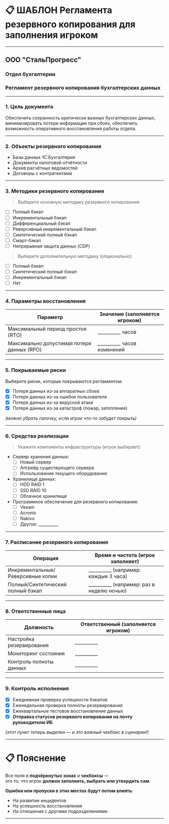 # 📋 ШАБЛОН Регламента резервного копирования для заполнения игроком

---

## **ООО "СтальПрогресс"**  
### **Отдел бухгалтерии**  
### **Регламент резервного копирования бухгалтерских данных**

---

### 1. Цель документа

Обеспечить сохранность критически важных бухгалтерских данных, минимизировать потери информации при сбоях, обеспечить возможность оперативного восстановления работы отдела.

---

### 2. Объекты резервного копирования

- Базы данных 1С:Бухгалтерия
- Документы налоговой отчётности
- Архив расчётных ведомостей
- Договоры с контрагентами

---

### 3. Методики резервного копирования

> Выберите основную методику резервного копирования:
- [ ] Полный бэкап
- [ ] Инкрементальный бэкап
- [ ] Дифференциальный бэкап
- [ ] Реверсивный инкрементальный бэкап
- [ ] Синтетический полный бэкап
- [ ] Смарт-бэкап
- [ ] Непрерывная защита данных (CDP)

> Выберите дополнительную методику (опционально):
- [ ] Полный бэкап
- [ ] Синтетический полный бэкап
- [ ] Инкрементальный бэкап
- [ ] Нет

---

### 4. Параметры восстановления

| Параметр                          | Значение (заполняется игроком) |
|------------------------------------|-------------------------------|
| Максимальный период простоя (RTO) | __________ часов |
| Максимально допустимая потеря данных (RPO) | __________ часов изменений |

---

### 5. Покрываемые риски

Выберите риски, которые покрываются регламентом:
- [x] Потеря данных из-за аппаратных сбоев
- [x] Потеря данных из-за ошибок пользователя
- [x] Потеря данных из-за вирусной атаки
- [x] Потеря данных из-за катастроф (пожар, затопление)

*(можно убрать галочку, если игрок что-то забудет покрыть)*

---

### 6. Средства реализации

> Укажите компоненты инфраструктуры (игрок выбирает):

- Сервер хранения данных:  
  - [ ] Новый сервер  
  - [ ] Апгрейд существующего сервера  
  - [ ] Использование текущего оборудования

- Хранилище данных:
  - [ ] HDD RAID 1
  - [ ] SSD RAID 10
  - [ ] Облачное хранилище

- Программное обеспечение для резервного копирования:
  - [ ] Veeam
  - [ ] Acronis
  - [ ] Nakivo
  - [ ] Другое: __________

---

### 7. Расписание резервного копирования

| Операция                          | Время и частота (игрок заполняет) |
|------------------------------------|-------------------------------|
| Инкрементальные/Реверсивные копии  | __________ (например: каждые 3 часа) |
| Полный/Синтетический полный бэкап | __________ (например: раз в неделю ночью) |

---

### 8. Ответственные лица

| Должность              | Ответственный (заполняется игроком) |
|-------------------------|-------------------------------------|
| Настройка резервирования| __________ |
| Мониторинг состояния    | __________ |
| Контроль полноты данных | __________ |

---

### 9. Контроль исполнения

- [x] Ежедневная проверка успешности бэкапов
- [x] Еженедельная проверка полноты резервирования
- [x] Ежеквартальное тестовое восстановление данных
- [x] **Отправка статусов резервного копирования на почту руководителю ИБ**

*(этот пункт теперь выделен — и это важный чекбокс в сценарии!)*

---

# 📋 Пояснение

Все поля в **подчёркнутых зонах** и **чекбоксы** —  
это то, что игрок **должен заполнить, выбрать или утвердить сам**.

**Ошибки или пропуски в этих местах будут потом влиять:**
- На развитие инцидентов
- На успешность восстановления
- На отношения с другими подразделениями

---
